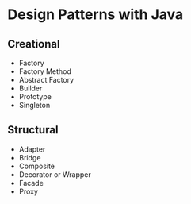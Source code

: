 # Design Patterns with Java
## Creational
- Factory
- Factory Method
- Abstract Factory
- Builder
- Prototype 
- Singleton

## Structural
- Adapter
- Bridge
- Composite
- Decorator or Wrapper
- Facade
- Proxy